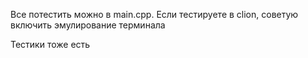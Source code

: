 Все потестить можно в main.cpp. Если тестируете в clion, советую включить эмулирование терминала

Тестики тоже есть